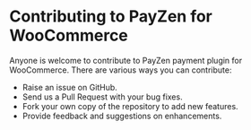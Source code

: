 # Contributing to PayZen for WooCommerce

Anyone is welcome to contribute to PayZen payment plugin for WooCommerce. There are various ways you can contribute:

- Raise an issue on GitHub.
- Send us a Pull Request with your bug fixes.
- Fork your own copy of the repository to add new features.
- Provide feedback and suggestions on enhancements.
